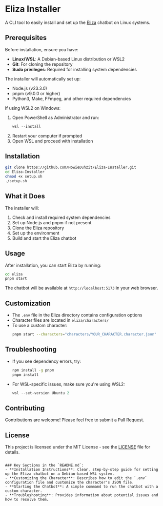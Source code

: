 # Eliza Installer

A CLI tool to easily install and set up the [Eliza](https://github.com/elizaOS/eliza) chatbot on Linux systems.

## Prerequisites

Before installation, ensure you have:

- **Linux/WSL**: A Debian-based Linux distribution or WSL2
- **Git**: For cloning the repository
- **Sudo privileges**: Required for installing system dependencies

The installer will automatically set up:
- Node.js (v23.3.0)
- pnpm (v9.0.0 or higher)
- Python3, Make, FFmpeg, and other required dependencies

If using WSL2 on Windows:
1. Open PowerShell as Administrator and run:
   ```powershell
   wsl --install
   ```
2. Restart your computer if prompted
3. Open WSL and proceed with installation

## Installation

```bash
git clone https://github.com/HowieDuhzit/Eliza-Installer.git
cd Eliza-Installer
chmod +x setup.sh
./setup.sh
```

## What it Does

The installer will:
1. Check and install required system dependencies
2. Set up Node.js and pnpm if not present
3. Clone the Eliza repository
4. Set up the environment
5. Build and start the Eliza chatbot

## Usage

After installation, you can start Eliza by running:
```bash
cd eliza
pnpm start
```

The chatbot will be available at `http://localhost:5173` in your web browser.

## Customization

- The `.env` file in the Eliza directory contains configuration options
- Character files are located in `eliza/characters/`
- To use a custom character:
  ```bash
  pnpm start --characters="characters/YOUR_CHARACTER.character.json"
  ```

## Troubleshooting

- If you see dependency errors, try:
  ```bash
  npm install -g pnpm
  pnpm install
  ```
- For WSL-specific issues, make sure you're using WSL2:
  ```powershell
  wsl --set-version Ubuntu 2
  ```

## Contributing

Contributions are welcome! Please feel free to submit a Pull Request.

## License

This project is licensed under the MIT License - see the [LICENSE](LICENSE) file for details.
```

### Key Sections in the `README.md`:
- **Installation Instructions**: Clear, step-by-step guide for setting up the Eliza chatbot on a Debian-based WSL system.
- **Customizing the Character**: Describes how to edit the `.env` configuration file and customize the character's JSON file.
- **Starting the Chatbot**: A simple command to run the chatbot with a custom character.
- **Troubleshooting**: Provides information about potential issues and how to resolve them.
